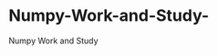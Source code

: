   # Numpy-Work-and-Study-
Numpy Work and Study 
                
                
              
                     
                  
                                                         
                                                   
                  
                    
                                                                                                     
                                                                                                           
                                                                                                
                                                                                                                                                          
                                                                                                                                                                                                                                               
                                                                                                                                                                                                           
                                                                                                                                                  
                                                                                                    
                                                                                                
                    
